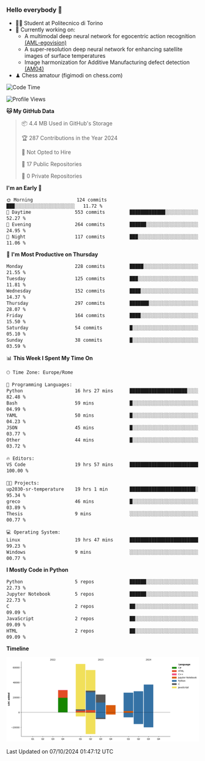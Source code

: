 ### Hello everybody 👋
- 🧑‍🎓 Student at Politecnico di Torino
- 🤖 Currently working on:
  - A multimodal deep neural network for egocentric action recognition [(AML-egovision)](https://github.com/figimodi/AML-egovision)
  - A super-resolution deep neural network for enhancing satellite images of surface temperatures
  - Image harmonization for Additive Manufacturing defect detection [(AM04)](https://github.com/figimodi/AM04)
- ♟ Chess amatour (figimodi on chess.com)

<!--
[![Figimodi's GitHub stats](https://github-readme-stats.vercel.app/api?username=figimodi&rank_icon=github&show_icons=true&include_all_commits=true)](https://github.com/figimodi/github-readme-stats)

![Top Langs](https://github-readme-stats.vercel.app/api/top-langs/?username=figimodi&layout=compact&)

[![Figimodi's WakaTime stats](https://github-readme-stats.vercel.app/api/wakatime?username=figimodi)](https://github.com/figimodi/github-readme-stats)
-->

<!--START_SECTION:waka-->
![Code Time](http://img.shields.io/badge/Code%20Time-385%20hrs%207%20mins-blue)

![Profile Views](http://img.shields.io/badge/Profile%20Views-0-blue)

**🐱 My GitHub Data** 

> 📦 4.4 MB Used in GitHub's Storage 
 > 
> 🏆 287 Contributions in the Year 2024
 > 
> 🚫 Not Opted to Hire
 > 
> 📜 17 Public Repositories 
 > 
> 🔑 0 Private Repositories 
 > 
**I'm an Early 🐤** 

```text
🌞 Morning                124 commits         ███░░░░░░░░░░░░░░░░░░░░░░   11.72 % 
🌆 Daytime                553 commits         █████████████░░░░░░░░░░░░   52.27 % 
🌃 Evening                264 commits         ██████░░░░░░░░░░░░░░░░░░░   24.95 % 
🌙 Night                  117 commits         ███░░░░░░░░░░░░░░░░░░░░░░   11.06 % 
```
📅 **I'm Most Productive on Thursday** 

```text
Monday                   228 commits         █████░░░░░░░░░░░░░░░░░░░░   21.55 % 
Tuesday                  125 commits         ███░░░░░░░░░░░░░░░░░░░░░░   11.81 % 
Wednesday                152 commits         ████░░░░░░░░░░░░░░░░░░░░░   14.37 % 
Thursday                 297 commits         ███████░░░░░░░░░░░░░░░░░░   28.07 % 
Friday                   164 commits         ████░░░░░░░░░░░░░░░░░░░░░   15.50 % 
Saturday                 54 commits          █░░░░░░░░░░░░░░░░░░░░░░░░   05.10 % 
Sunday                   38 commits          █░░░░░░░░░░░░░░░░░░░░░░░░   03.59 % 
```


📊 **This Week I Spent My Time On** 

```text
🕑︎ Time Zone: Europe/Rome

💬 Programming Languages: 
Python                   16 hrs 27 mins      █████████████████████░░░░   82.48 % 
Bash                     59 mins             █░░░░░░░░░░░░░░░░░░░░░░░░   04.99 % 
YAML                     50 mins             █░░░░░░░░░░░░░░░░░░░░░░░░   04.23 % 
JSON                     45 mins             █░░░░░░░░░░░░░░░░░░░░░░░░   03.77 % 
Other                    44 mins             █░░░░░░░░░░░░░░░░░░░░░░░░   03.72 % 

🔥 Editors: 
VS Code                  19 hrs 57 mins      █████████████████████████   100.00 % 

🐱‍💻 Projects: 
up2030-sr-temperature    19 hrs 1 min        ████████████████████████░   95.34 % 
greco                    46 mins             █░░░░░░░░░░░░░░░░░░░░░░░░   03.89 % 
Thesis                   9 mins              ░░░░░░░░░░░░░░░░░░░░░░░░░   00.77 % 

💻 Operating System: 
Linux                    19 hrs 47 mins      █████████████████████████   99.23 % 
Windows                  9 mins              ░░░░░░░░░░░░░░░░░░░░░░░░░   00.77 % 
```

**I Mostly Code in Python** 

```text
Python                   5 repos             ██████░░░░░░░░░░░░░░░░░░░   22.73 % 
Jupyter Notebook         5 repos             ██████░░░░░░░░░░░░░░░░░░░   22.73 % 
C                        2 repos             ██░░░░░░░░░░░░░░░░░░░░░░░   09.09 % 
JavaScript               2 repos             ██░░░░░░░░░░░░░░░░░░░░░░░   09.09 % 
HTML                     2 repos             ██░░░░░░░░░░░░░░░░░░░░░░░   09.09 % 
```



**Timeline**

![Lines of Code chart](https://raw.githubusercontent.com/figimodi/figimodi/main/assets/bar_graph.png)


 Last Updated on 07/10/2024 01:47:12 UTC
<!--END_SECTION:waka-->

<!--
**figimodi/figimodi** is a ✨ _special_ ✨ repository because its `README.md` (this file) appears on your GitHub profile.

Here are some ideas to get you started:

- 🔭 I’m currently working on ...
- 🌱 I’m currently learning ...
- 👯 I’m looking to collaborate on ...
- 🤔 I’m looking for help with ...
- 💬 Ask me about ...
- 📫 How to reach me: ...
- 😄 Pronouns: ...
- ⚡ Fun fact: ...
-->
